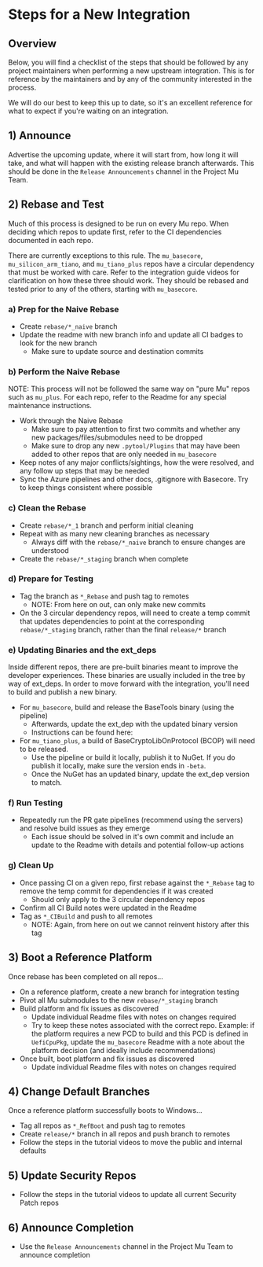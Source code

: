 # Steps for a New Integration

## Overview

Below, you will find a checklist of the steps that should be followed by any project maintainers when performing a new
upstream integration. This is for reference by the maintainers and by any of the community interested in the process.

We will do our best to keep this up to date, so it's an excellent reference for what to expect if you're waiting on an
integration.

## 1) Announce

Advertise the upcoming update, where it will start from, how long it will take, and what will happen with the existing
release branch afterwards. This should be done in the `Release Announcements` channel in the Project Mu Team.

## 2) Rebase and Test

Much of this process is designed to be run on every Mu repo. When deciding which repos to update first, refer to the CI
dependencies documented in each repo.

There are currently exceptions to this rule. The `mu_basecore`, `mu_silicon_arm_tiano`, and `mu_tiano_plus` repos have a
circular dependency that must be worked with care. Refer to the integration guide videos for clarification on how these
three should work. They should be rebased and tested prior to any of the others, starting with `mu_basecore`.

### a) Prep for the Naive Rebase

* Create `rebase/*_naive` branch
* Update the readme with new branch info and update all CI badges to look for the new branch
  * Make sure to update source and destination commits

### b) Perform the Naive Rebase

NOTE: This process will not be followed the same way on "pure Mu" repos such as `mu_plus`.
For each repo, refer to the Readme for any special maintenance instructions.

* Work through the Naive Rebase
  * Make sure to pay attention to first two commits and whether any new packages/files/submodules need to be dropped
  * Make sure to drop any new `.pytool/Plugins` that may have been added to other repos that are only needed in
    `mu_basecore`
* Keep notes of any major conflicts/sightings, how the were resolved, and any follow up steps that may be needed
* Sync the Azure pipelines and other docs, .gitignore with Basecore. Try to keep things consistent where possible

### c) Clean the Rebase

* Create `rebase/*_1` branch and perform initial cleaning
* Repeat with as many new cleaning branches as necessary
  * Always diff with the `rebase/*_naive` branch to ensure changes are understood
* Create the `rebase/*_staging` branch when complete

### d) Prepare for Testing

* Tag the branch as `*_Rebase` and push tag to remotes
  * NOTE: From here on out, can only make new commits
* On the 3 circular dependency repos, will need to create a temp commit that updates dependencies to point at
  the corresponding `rebase/*_staging` branch, rather than the final `release/*` branch

### e) Updating Binaries and the ext_deps

Inside different repos, there are pre-built binaries meant to improve the developer experiences.
These binaries are usually included in the tree by way of ext_deps.
In order to move forward with the integration, you'll need to build and publish a new binary.

* For `mu_basecore`, build and release the BaseTools binary (using the pipeline)
  * Afterwards, update the ext_dep with the updated binary version
  * Instructions can be found here: 
* For `mu_tiano_plus`, a build of BaseCryptoLibOnProtocol (BCOP) will need to be released. 
  * Use the pipeline or build it locally, publish it to NuGet. If you do publish it locally, make sure the version
  ends in `-beta`.
  * Once the NuGet has an updated binary, update the ext_dep version to match.

### f) Run Testing

* Repeatedly run the PR gate pipelines (recommend using the servers) and resolve build issues as they emerge
  * Each issue should be solved in it's own commit and include an update to the Readme with details and potential
    follow-up actions

### g) Clean Up

* Once passing CI on a given repo, first rebase against the `*_Rebase` tag to remove the temp commit for dependencies
  if it was created
  * Should only apply to the 3 circular dependency repos
* Confirm all CI Build notes were updated in the Readme
* Tag as `*_CIBuild` and push to all remotes
  * NOTE: Again, from here on out we cannot reinvent history after this tag

## 3) Boot a Reference Platform

Once rebase has been completed on all repos...

* On a reference platform, create a new branch for integration testing
* Pivot all Mu submodules to the new `rebase/*_staging` branch
* Build platform and fix issues as discovered
  * Update individual Readme files with notes on changes required
  * Try to keep these notes associated with the correct repo. Example: if the platform requires a new PCD to build
    and this PCD is defined in `UefiCpuPkg`, update the `mu_basecore` Readme with a note about the platform decision
    (and ideally include recommendations)
* Once built, boot platform and fix issues as discovered
  * Update individual Readme files with notes on changes required

## 4) Change Default Branches

Once a reference platform successfully boots to Windows...

* Tag all repos as `*_RefBoot` and push tag to remotes
* Create `release/*` branch in all repos and push branch to remotes
* Follow the steps in the tutorial videos to move the public and internal defaults

## 5) Update Security Repos

* Follow the steps in the tutorial videos to update all current Security Patch repos

## 6) Announce Completion

* Use the `Release Announcements` channel in the Project Mu Team to announce completion
